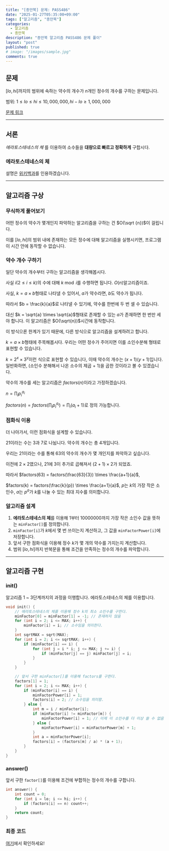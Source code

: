 ```yaml
---
title: "[종만북] 문제: PASS486"
date: "2025-01-27T05:35:00+09:00"
tags: ["알고리즘", "종만북"]
categories:
  - 알고리즘
  - 종만북
description: "종만북 알고리즘 PASS486 문제 풀이"
layout: "post"
published: true
# image: "/images/sample.jpg"
comments: true
---
```


## 문제
$[lo, hi]$까지의 범위에 속하는 약수의 개수가 $n$개인 정수의 개수를 구하는 문제입니다.

범위: $1 \leq lo \leq hi \leq 10,000,000, hi - lo \geq 1,000,000$

[문제 링크](https://algospot.com/judge/problem/read/PASS486)

* * *

## 서론
*에라토스테네스의 체* 를 이용하여 소수들을 **대량으로 빠르고 정확하게** 구합시다.

### 에라토스테네스의 체
설명은 [위키백과](https://ko.wikipedia.org/wiki/%EC%97%90%EB%9D%BC%ED%86%A0%EC%8A%A4%ED%85%8C%EB%84%A4%EC%8A%A4%EC%9D%98_%EC%B2%B4)를 인용하겠습니다.

* * *

## 알고리즘 구상
### 무식하게 풀어보기
어떤 정수의 약수가 몇개인지 파악하는 알고리즘을 구하는 건 $O(\sqrt {n})$이 걸립니다.

이를 $[lo, hi]$의 범위 내에 존재하는 모든 정수에 대해 알고리즘을 실행시키면, 프로그램이 시간 안에 동작할 수 없습니다.

### 약수 개수 구하기
일단 약수의 개수부터 구하는 알고리즘을 생각해봅시다.

사실 $i(2 \leq i \leq k)$의 수에 대해 $k \bmod i$를 수행하면 됩니다. $O(n)$알고리즘이죠.

사실, $k = a \times b$형태로 나타낼 수 있어서, $a$가 약수라면, $b$도 약수가 됩니다.

따라서 $b = \frac{k}{a}$로 나타낼 수 있기에, 약수를 한번에 두 번 셀 수 있습니다. 

대신 $k = \sqrt{a} \times \sqrt{a}$형태로 존재할 수 있는 $a$가 존재하면 한 번만 세야 합니다. 이 알고리즘은 $O(\sqrt{n})$시간에 동작합니다.

이 방식으론 한계가 있기 때문에, 다른 방식으로 알고리즘을 설계하려고 합니다.

$k = a \times b$형태에 주목해봅시다. 우리는 어떤 정수가 주어지면 이를 소인수분해 형태로 표현할 수 있습니다.

$k = 2^x \times 3^y$이런 식으로 표현할 수 있습니다, 이때 약수의 개수는 $(x+1)(y+1)$입니다. 일반화하면, (소인수 분해해서 나온 소수의 제곱 + 1)을 곱한 것이라고 볼 수 있겠습니다.

약수의 개수를 세는 알고리즘은 $factors(n)$이라고 가정하겠습니다.

$n = \prod_{i} p_i^{a_i}$

$factors(n) = factors(\prod_{i} p_i^{a_i}) = \prod_{i} (a_i+1)$로 정의 가능합니다.

### 점화식 이용
더 나아가서, 이런 점화식을 설계할 수 있습니다.

$21$이라는 수는 $3$과 $7$로 나뉩니다. 약수의 개수는 총 4개입니다.

우리는 $21$이라는 수를 통해 $63$의 약수의 개수가 몇 개인지를 파악하고 싶습니다.

이전에 $2 \times 2$였으나, $21$에 $3$이 추가로 곱해져서 $(2+1) \times 2$가 되었죠.

따라서 $factors(63) = factors(\frac{63}{3}) \times \frac{a+1}{a}$,

$factors(k) = factors(\frac{k}{p}) \times \frac{a+1}{a}$, $p$는 $k$의 가장 작은 소인수, $a$는 $p^a$가 $k$를 나눌 수 있는 최대 지수를 의미합니다.

### 알고리즘 설계
1. **에라토스테네스의 체**를 이용해 $1$부터 $10000000$까지 가장 작은 소인수 값을 뜻하는 `minFactor[]`를 정의합니다.
2. `minFactor[i]`가 $k$에서 몇 번 쓰이는지 계산하고, 그 값을 `minFactorPower[i]`에 저장합니다. 
3. 앞서 구한 점화식을 이용해 정수 $k$가 몇 개의 약수를 가지는지 계산합니다. 
4. 범위 $[lo, hi]$까지 반복문을 통해 조건을 만족하는 정수의 개수를 파악합니다.

* * *

## 알고리즘 구현
### init()
알고리즘 1 ~ 3단계까지의 과정을 이행합니다. 에라토스테네스의 체를 이용합니다.

```c++
void init() {
    // 에라토스테네스의 체를 이용해 정수 k의 최소 소인수를 구한다.
    minFactor[0] = minFactor[1] = -1; // 존재하지 않음
    for (int i = 2; i <= MAX; i++) {
        minFactor[i] = i; // 소수임을 의미한다.
    }
    int sqrtMAX = sqrt(MAX);
    for (int i = 2; i <= sqrtMAX; i++) {
        if (minFactor[i] == i) {
            for (int j = i * i; j <= MAX; j += i) {
                if (minFactor[j] == j) minFactor[j] = i;
            }
        }
    }

    // 앞서 구한 minFactor[]를 이용해 factors를 구한다.
    factors[1] = 1;
    for (int i = 2; i <= MAX; i++) {
        if (minFactor[i] == i) {
            minFactorPower[i] = 1;
            factors[i] = 2; // 소수임을 의미함.
        } else {
            int m = i / minFactor[i];
            if (minFactor[i] != minFactor[m]) {
                minFactorPower[i] = 1; // 이제 이 소인수를 더 이상 쓸 수 없음.
            } else {
                minFactorPower[i] = minFactorPower[m] + 1;
            }
            int a = minFactorPower[i];
            factors[i] = (factors[m] / a) * (a + 1);
        }
    }
}
```

### answer()
앞서 구한 `factor[]`를 이용해 조건에 부합하는 정수의 개수를 구합니다.

```c++
int answer() {
    int count = 0;
    for (int i = lo; i <= hi; i++) {
        if (factors[i] == n) count++;
    }
    return count;
}

```

### 최종 코드
[여기](https://github.com/sossos5989/algospot/blob/main/pass486.cc)에서 확인하세요!
